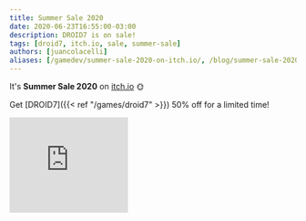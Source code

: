 ```yaml
---
title: Summer Sale 2020
date: 2020-06-23T16:55:00-03:00
description: DROID7 is on sale!
tags: [droid7, itch.io, sale, summer-sale]
authors: [juancolacelli]
aliases: [/gamedev/summer-sale-2020-on-itch.io/, /blog/summer-sale-2020-on-itch.io/]
---
```


It's **Summer Sale 2020** on [itch.io](https://juancolacelli.itch.io) 🌞

Get [DROID7]({{< ref "/games/droid7" >}}) 50% off for a limited time!

<iframe src="https://itch.io/embed/570980?linkback=true&amp;bg_color=16171a&amp;fg_color=fafdff&amp;link_color=ff8426&amp;border_color=16171a" width="208" height="167" frameborder="0"><a href="https://juancolacelli.itch.io/droid7">DROID7 by Juan Colacelli</a></iframe>
